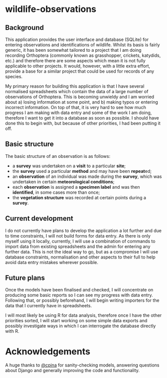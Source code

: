# wildlife-observations

## Background

This application provides the user interface and database (SQLite) for entering observations and identifications of wildlife. Whilst its basis is fairly generic, it has been somewhat tailored to a project that I am doing recording Orthoptera (commonly known as grasshopper, crickets, katydids, etc.) and therefore there are some aspects which mean it is not fully applicable to other projects. It would, however, with a little extra effort, provide a base for a similar project that could be used for records of any species.

My primary reason for building this application is that I have several normalised spreadsheets which contain the data of a large number of observations of Orthoptera. This is becoming unwieldy and I am worried about a) losing information at some point, and b) making typos or entering incorrect information. On top of that, it is very hard to see how much progress I am making with data entry and some of the work I am doing, therefore I want to get it into a database as soon as possible. I should have done this to begin with, but because of other priorities, I had been putting it off. 

## Basic structure 

The basic structure of an observation is as follows: 
* a **survey** was undertaken on a **visit** to a particular **site**;
* the **survey** used a particular **method** and may have been **repeat**ed;
* an **observation** of an individual was made during the **survey**, which was undertaken in certain **meteorological conditions**;
* each **observation** is assigned a **specimen label** and was then **identified**, in some cases more than once;
* the **vegetation structure** was recorded at certain points during a **survey**.

## Current development

I do not currently have plans to develop the application a lot further and due to time constraints, I will not build forms for data entry. As there is only myself using it locally, currently, I will use a combination of commands to import data from existing spreadsheets and the admin for entering any further data. This is not the ideal way to go, but as a compromise I will use database constraints, normalisation and other aspects to their full to help avoid data entry mistakes wherever possible.

## Future plans

Once the models have been finalised and checked, I will concentrate on producing some basic reports so I can see my progress with data entry. Following that, or possibly beforehand, I will begin writing importers for the data that I currently have in spreadsheets. 

I will most likely be using R for data analysis, therefore once I have the other priorities sorted, I will start working on some simple data exports and possibly investigate ways in which I can interrogate the database directly with R.

# Acknowledgements

A huge thanks to [@cpina](https://github.com/cpina) for sanity-checking models, answering questions about Django and generally improving the code and functionality.  
